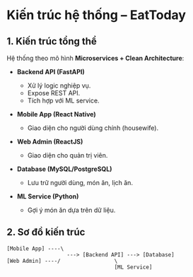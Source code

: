 # Kiến trúc hệ thống – EatToday

## 1. Kiến trúc tổng thể
Hệ thống theo mô hình **Microservices + Clean Architecture**:

- **Backend API (FastAPI)**  
  - Xử lý logic nghiệp vụ.  
  - Expose REST API.  
  - Tích hợp với ML service.  

- **Mobile App (React Native)**  
  - Giao diện cho người dùng chính (housewife).  

- **Web Admin (ReactJS)**  
  - Giao diện cho quản trị viên.  

- **Database (MySQL/PostgreSQL)**  
  - Lưu trữ người dùng, món ăn, lịch ăn.  

- **ML Service (Python)**  
  - Gợi ý món ăn dựa trên dữ liệu.  

## 2. Sơ đồ kiến trúc
```text
[Mobile App] ----\
                   ---> [Backend API] ---> [Database]
[Web Admin] ----/                 \
                                  [ML Service]

